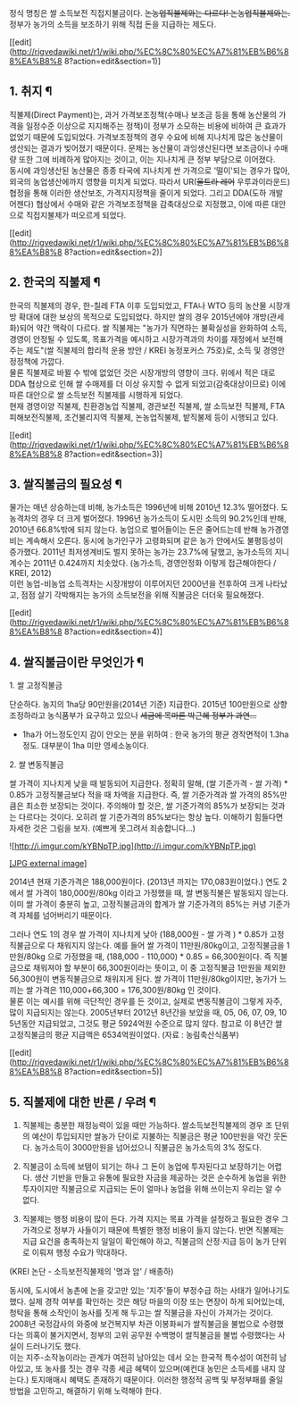 정식 명칭은 쌀 소득보전 직접지불금이다. <del>논농업직불제와는 다르다! 논농업직불제와는.</del>  
정부가 농가의 소득을 보조하기 위해 직접 돈을 지급하는 제도다.

[[edit](http://rigvedawiki.net/r1/wiki.php/%EC%8C%80%EC%A7%81%EB%B6%88%EA%B8%8
8?action=edit&section=1)]

## 1\. 취지 ¶

  

직불제(Direct Payment)는, 과거 가격보조정책(수매나 보조금 등을 통해 농산물의 가격을 일정수준 이상으로 지지해주는 정책)이
정부가 소모하는 비용에 비하여 큰 효과가 없었기 때문에 도입되었다. 가격보조정책의 경우 수요에 비해 지나치게 많은 농산물이 생산되는 결과가
빚어졌기 때문이다. 문제는 농산물이 과잉생산된다면 보조금이나 수매량 또한 그에 비례하게 많아지는 것이고, 이는 지나치게 큰 정부 부담으로
이어졌다.  
동시에 과잉생산된 농산물은 종종 타국에 지나치게 싼 가격으로 '떨이'되는 경우가 많아, 외국의 농업생산에까지 영향을 미치게 되었다. 따라서
UR(<del>울트라 레어</del> 우루과이라운드) 협정을 통해 이러한 생산보조, 가격지지정책을 줄이게 되었다. 그리고 DDA(도하 개발
어젠다) 협상에서 수매와 같은 가격보조정책을 감축대상으로 지정했고, 이에 따른 대안으로 직접지불제가 떠오르게 되었다.  
  

[[edit](http://rigvedawiki.net/r1/wiki.php/%EC%8C%80%EC%A7%81%EB%B6%88%EA%B8%8
8?action=edit&section=2)]

## 2\. 한국의 직불제 ¶

  

한국의 직불제의 경우, 한-칠레 FTA 이후 도입되었고, FTA나 WTO 등의 농산물 시장개방 확대에 대한 보상의 목적으로 도입되었다.
하지만 쌀의 경우 2015년에야 개방(관세화)되어 약간 맥락이 다르다. 쌀 직불제는 "농가가 직면하는 불확실성을 완화하여 소득,경영이 안정될
수 있도록, 목표가격을 예시하고 시장가격과의 차이를 재정에서 보전해 주는 제도"(쌀 직불제의 합리적 운용 방안 / KREI 농정포커스
75호)로, 소득 및 경영안정정책에 가깝다.  
물론 직불제로 바뀔 수 밖에 없었던 것은 시장개방의 영향이 크다. 위에서 적은 대로 DDA 협상으로 인해 쌀 수매제를 더 이상 유지할 수
없게 되었고(감축대상이므로) 이에 따른 대안으로 쌀 소득보전 직불제를 시행하게 되었다.  
현재 경영이양 직불제, 친환경농업 직불제, 경관보전 직불제, 쌀 소득보전 직불제, FTA피해보전직불제, 조건불리지역 직불제, 논농업직불제,
밭직불제 등이 시행되고 있다.  
  

[[edit](http://rigvedawiki.net/r1/wiki.php/%EC%8C%80%EC%A7%81%EB%B6%88%EA%B8%8
8?action=edit&section=3)]

## 3\. 쌀직불금의 필요성 ¶

  

물가는 매년 상승하는데 비해, 농가소득은 1996년에 비해 2010년 12.3% 떨어졌다. 도농격차의 경우 더 크게 벌어졌다. 1996년
농가소득이 도시민 소득의 90.2%인데 반해, 2010년 66.8%밖에 되지 않는다. 농업으로 벌어들이는 돈은 줄어드는데 반해 농가경영비는
계속해서 오른다. 동시에 농가인구가 고령화되며 같은 농가 안에서도 불평등성이 증가했다. 2011년 최저생계비도 벌지 못하는 농가는
23.7%에 달했고, 농가소득의 지니계수는 2011년 0.424까지 치솟았다. (농가소득, 경영안정화 이렇게 접근해야한다 / KREI,
2012)  
이런 농업-비농업 소득격차는 시장개방이 이루어지던 2000년을 전후하여 크게 나타났고, 점점 살기 각박해지는 농가의 소득보전을 위해 직불금은
더더욱 필요해졌다.  

[[edit](http://rigvedawiki.net/r1/wiki.php/%EC%8C%80%EC%A7%81%EB%B6%88%EA%B8%8
8?action=edit&section=4)]

## 4\. 쌀직불금이란 무엇인가 ¶

1\. 쌀 고정직불금

  

단순하다. 농지의 1ha당 90만원을(2014년 기준) 지급한다. 2015년 100만원으로 상향조정하라고 농식품부가 요구하고 있으나
<del>세금에 목마른 박근혜 정부가 과연...</del>  

  * 1ha가 어느정도인지 감이 안오는 분을 위하여 : 한국 농가의 평균 경작면적이 1.3ha 정도. 대부분이 1ha 미만 영세소농이다.  

2\. 쌀 변동직불금

  

쌀 가격이 지나치게 낮을 때 발동되어 지급한다. 정확히 말해, (쌀 기준가격 - 쌀 가격) * 0.85가 고정직불금보다 적을 때 차액을
지급한다. 즉, 쌀 기준가격과 쌀 가격의 85%만큼은 최소한 보장되는 것이다. 주의해야 할 것은, 쌀 기준가격의 85%가 보장되는 것과는
다르다는 것이다. 오히려 쌀 기준가격의 85%보다는 항상 높다. 이해하기 힘들다면 자세한 것은 그림을 보자. (예쁘게 못그려서
죄송합니다...)

  

![http://i.imgur.com/kYBNpTP.jpg](http://i.imgur.com/kYBNpTP.jpg)

[[JPG external image]](http://i.imgur.com/kYBNpTP.jpg)

  

2014년 현재 기준가격은 188,000원이다. (2013년 까지는 170,083원이었다.) 연도 2에서 쌀 가격이 180,000원/80kg
이라고 가정했을 때, 쌀 변동직불은 발동되지 않는다. 이미 쌀 가격이 충분히 높고, 고정직불금과의 합계가 쌀 기준가격의 85%는 커녕
기준가격 자체를 넘어버리기 때문이다.  

그러나 연도 1의 경우 쌀 가격이 지나치게 낮아 (188,000원 - 쌀 가격 ) * 0.85가 고정직불금으로 다 채워지지 않는다. 예를
들어 쌀 가격이 11만원/80kg이고, 고정직불금을 1만원/80kg 으로 가정했을 때, (188,000 - 110,000) * 0.85 =
66,300원이다. 즉 직불금으로 채워져야 할 부분이 66,300원이라는 뜻이고, 이 중 고정직불금 1만원을 제외한 56,300원이
변동직불금으로 채워지게 된다. 쌀 가격이 11만원/80kg이지만, 농가가 느끼는 쌀 가격은 110,000+66,300 =
176,300원/80kg 인 것이다.  
물론 이는 예시를 위해 극단적인 경우를 든 것이고, 실제로 변동직불금이 그렇게 자주, 많이 지급되지는 않는다. 2005년부터 2012년
8년간을 보았을 때, 05, 06, 07, 09, 10 5년동안 지급되었고, 그것도 평균 5924억원 수준으로 많지 않다. 참고로 이 8년간
쌀 고정직불금의 평균 지급액은 6534억원이었다. (자료 : 농림축산식품부)  

[[edit](http://rigvedawiki.net/r1/wiki.php/%EC%8C%80%EC%A7%81%EB%B6%88%EA%B8%8
8?action=edit&section=5)]

## 5\. 직불제에 대한 반론 / 우려 ¶

  

  1. 직불제는 충분한 재정능력이 있을 때만 가능하다. 쌀소득보전직불제의 경우 조 단위의 예산이 투입되지만 쌀농가 단이로 지불하는 직불금은 평균 100만원을 약간 웃돈다. 농가소득이 3000만원을 넘어섰으니 직불금은 농가소득의 3% 정도다.  

  2. 직불금이 소득에 보탬이 되기는 하나 그 돈이 농업에 투자된다고 보장하기는 어렵다. 생산 기반을 만들고 유통에 필요한 자금을 제공하는 것은 순수하게 농업을 위한 투자이지만 직불금으로 지급되는 돈이 얼마나 농업을 위해 쓰이는지 우리는 알 수 없다.  

  3. 직불제는 행정 비용이 많이 든다. 가격 지지는 목표 가격을 설정하고 필요한 경우 그 가격으로 정부가 사들이기 때문에 특별한 행정 비용이 들지 않는다. 반면 직불제는 지급 요건을 충족하는지 일일이 확인해야 하고, 직불금의 산정·지급 등이 농가 단위로 이뤄져 행정 수요가 막대하다.   

(KREI 논단 - 소득보전직불제의 '명과 암' / 배종하)

  

동시에, 도시에서 농촌에 논을 갖고만 있는 '지주'들이 부정수급 하는 사태가 일어나기도 했다. 실제 경작 여부를 확인하는 것은 해당 마을의
이장 또는 면장이 하게 되어있는데, 청탁을 통해 소작인이 농사를 짓게 해 두고는 쌀 직불금을 자신이 가져가는 것이다. 2008년 국정감사의
와중에 보건복지부 차관 이봉화씨가 쌀직불금을 불법으로 수령했다는 의혹이 불거지면서, 정부의 고위 공무원 수백명이 쌀직불금을 불법 수령했다는
사실이 드러나기도 했다.  
이는 지주-소작농이라는 관계가 여전히 남아있는 데서 오는 한국적 특수성이 여전히 남아있고, 또 농사를 짓는 경우 각종 세금 혜택이
있으며(예컨대 농민은 소득세를 내지 않는다.) 토지매매시 혜택도 존재하기 때문이다. 이러한 행정적 공백 및 부정부패를 줄일 방법을 고민하고,
해결하기 위해 노력해야 한다.

